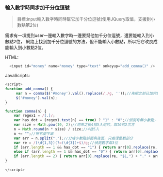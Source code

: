 ### 輸入數字時同步加千分位逗號
> 目標:input輸入數字時同時幫它加千分位逗號(使用JQuery取值，支援到小數點第2位)

需求有一項提到user一邊輸入數字時一邊要幫他加千分位逗號，還要能輸入到小數點2位，
網路上找到加千分位逗號的方法，但不能輸入小數點，所以把它改良成能輸入到小數點2位。

HTML:
```c#
  <input id="money" name="money" type="text" onkeyup="add_comma()" />
```
JavaScripts:
```javascript
<script>
function add_comma() {
     var n = comma($('#money').val().replace(/,/g, ''));//先把之前已加完的逗號拿掉再加
     $('#money').val(n);
}

function comma(n) {
    var regex1 = /[.]/;
    var has_dot = (regex1.test(n) == true) ? "1" : "0";//偵測有無小數點，有:1；沒:0
    var size = Math.pow(10, 2);//用來之後4捨5入用的，取10的2次方
    n = Math.round(n * size) / size;//4捨5入
    n += "";//把它變字串
    var arr = n.split(".");//分成小數點前面與後面，只處理整數部分
    var re = /(\d{1,3})(?=(\d{3})+$)/g;//偵測數字每3位
    if (arr.length == 1 && has_dot == "1") { return arr[0].replace(re, "$1,") + "."; }//有輸入小數點，但後面沒打完，幫她保留小數點符號
    else if (arr.length == 1 && has_dot == "0") { return arr[0].replace(re, "$1,"); }//沒輸入小數點，直接回傳加完逗號的數字
    if (arr.length == 2) { return arr[0].replace(re, "$1,") + "." + arr[1]; }//有輸入小數點+數字，回傳加完逗號的整數與小數點與小數點後數字
}
    
</script>
```
